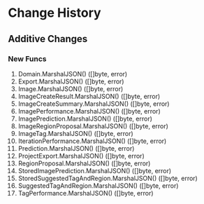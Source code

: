 # Change History

## Additive Changes

### New Funcs

1. Domain.MarshalJSON() ([]byte, error)
1. Export.MarshalJSON() ([]byte, error)
1. Image.MarshalJSON() ([]byte, error)
1. ImageCreateResult.MarshalJSON() ([]byte, error)
1. ImageCreateSummary.MarshalJSON() ([]byte, error)
1. ImagePerformance.MarshalJSON() ([]byte, error)
1. ImagePrediction.MarshalJSON() ([]byte, error)
1. ImageRegionProposal.MarshalJSON() ([]byte, error)
1. ImageTag.MarshalJSON() ([]byte, error)
1. IterationPerformance.MarshalJSON() ([]byte, error)
1. Prediction.MarshalJSON() ([]byte, error)
1. ProjectExport.MarshalJSON() ([]byte, error)
1. RegionProposal.MarshalJSON() ([]byte, error)
1. StoredImagePrediction.MarshalJSON() ([]byte, error)
1. StoredSuggestedTagAndRegion.MarshalJSON() ([]byte, error)
1. SuggestedTagAndRegion.MarshalJSON() ([]byte, error)
1. TagPerformance.MarshalJSON() ([]byte, error)
